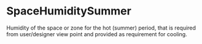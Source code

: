 SpaceHumiditySummer
===================

Humidity of the space or zone for the hot (summer) period, that is required from user/designer view point and provided as requirement for cooling.
